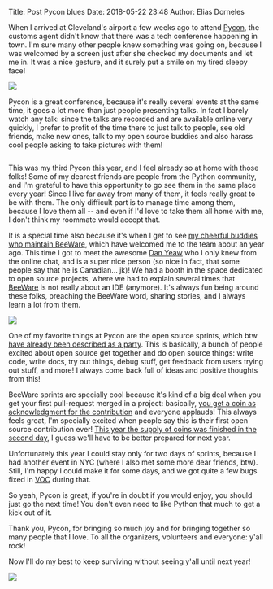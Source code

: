 Title: Post Pycon blues
Date: 2018-05-22 23:48
Author: Elias Dorneles

When I arrived at Cleveland's airport a few weeks ago to attend
[Pycon](https://us.pycon.org), the customs agent didn't know that
there was a tech conference happening in town.
I'm sure many other people knew something was going on, because
I was welcomed by a screen just after she checked my documents and let me in.
It was a nice gesture, and it surely put a smile on my tired sleepy face!

![]({filename}/images/hello_pycon_2018.jpg)

Pycon is a great conference, because it's really several events at the same
time, it goes a lot more than just people presenting talks. In fact I barely
watch any talk: since the talks are recorded and are available online very
quickly, I prefer to profit of the time there to just talk to people, see old
friends, make new ones, talk to my open source buddies and also harass cool
people asking to take pictures with them!

<img src="{filename}/images/pycon_roomies.jpg" alt="" class="align-right"/>

This was my third Pycon this year, and I feel already so at home with those
folks! Some of my dearest friends are people from the Python community, and I'm
grateful to have this opportunity to go see them in the same place every year!
Since I live far away from many of them, it feels really great to be with them.
The only difficult part is to manage time among them, because I love them all
-- and even if I'd love to take them all home with me, I don't think my
roommate would accept that.

It is a special time also because it's when I get to see [my cheerful buddies
who maintain BeeWare](https://pybee.org/community/team/), which have welcomed
me to the team about an year ago.  This time I got to meet the awesome [Dan
Yeaw](https://twitter.com/danyeaw) who I only knew from the online chat, and is
a super nice person (so nice in fact, that some people say that he is
Canadian... jk)! We had a booth in the space dedicated to open source projects,
where we had to explain several times that [BeeWare](https://pybee.org) is not
really about an IDE (anymore).  It's always fun being around these folks,
preaching the BeeWare word, sharing stories, and I always learn a lot from
them.

![]({filename}/images/beeware_not_an_ide.jpg)

One of my favorite things at Pycon are the open source sprints, which btw
[have already been described as a
party](http://blog.zulip.org/2016/10/13/static-types-in-python-oh-mypy/).
This is basically, a bunch of people excited about open source get together
and do open source things: write code, write docs, try out things, debug stuff,
get feedback from users trying out stuff, and more!
I always come back full of ideas and positive thoughts from this!

BeeWare sprints are specially cool because it's kind of a big deal when you get
your first pull-request merged in a project: basically, [you get a coin as
acknowledgment for the
contribution](https://pybee.org/contributing/challenge-coins/) and everyone
applauds! This always feels great, I'm specially excited when people say this
is their first open source contribution ever!  [This year the supply of coins
was finished in the second
day](https://twitter.com/PyBeeWare/status/996482510992367616), I guess we'll
have to be better prepared for next year.

Unfortunately this year I could stay only for two days of sprints, because I
had another event in NYC (where I also met some more dear friends, btw).
Still, I'm happy I could make it for some days, and we got quite a few bugs
fixed in [VOC](https://pybee.org/voc) during that.

So yeah, Pycon is great, if you're in doubt if you would enjoy, you should just
go the next time!  You don't even need to like Python that much to get a kick
out of it.

Thank you, Pycon, for bringing so much joy and for bringing together so many
people that I love. To all the organizers, volunteers and everyone: y'all rock!

Now I'll do my best to keep surviving without seeing y'all until next year!

![]({filename}/images/thankyou_pycon.jpg)
